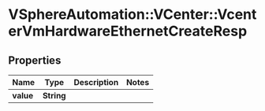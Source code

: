 # VSphereAutomation::VCenter::VcenterVmHardwareEthernetCreateResp

## Properties
Name | Type | Description | Notes
------------ | ------------- | ------------- | -------------
**value** | **String** |  | 


